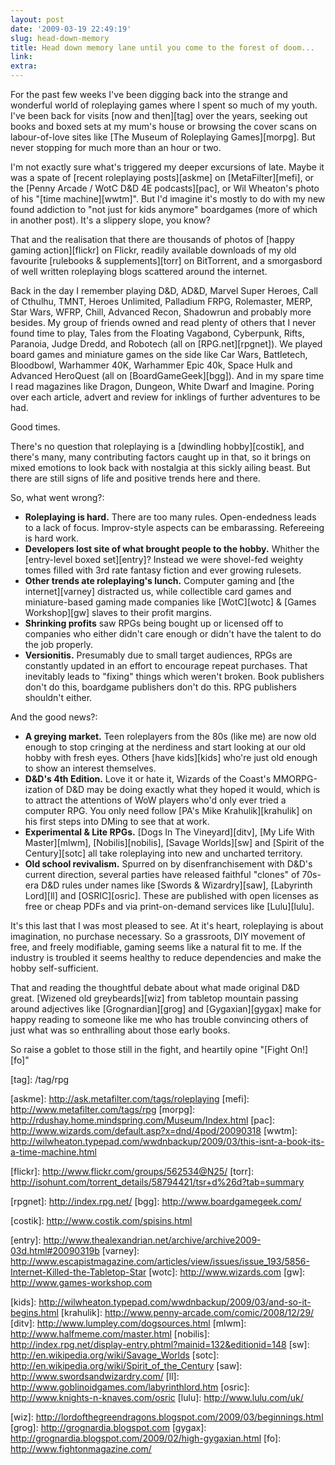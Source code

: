 ```yaml
---
layout: post
date: '2009-03-19 22:49:19'
slug: head-down-memory
title: Head down memory lane until you come to the forest of doom...
link: 
extra: 
---
```


For the past few weeks I've been digging back into the strange and wonderful world of roleplaying games where I spent so much of my youth. I've been back for visits \[now and then\]\[tag\] over the years, seeking out books and boxed sets at my mum's house or browsing the cover scans on labour-of-love sites like \[The Museum of Roleplaying Games\]\[morpg\]. But never stopping for much more than an hour or two.

I'm not exactly sure what's triggered my deeper excursions of late. Maybe it was a spate of \[recent roleplaying posts\]\[askme\] on \[MetaFilter\]\[mefi\], or the \[Penny Arcade / WotC D&D 4E podcasts\]\[pac\], or Wil Wheaton's photo of his "\[time machine\]\[wwtm\]". But I'd imagine it's mostly to do with my new found addiction to "not just for kids anymore" boardgames (more of which in another post). It's a slippery slope, you know?

That and the realisation that there are thousands of photos of \[happy gaming action\]\[flickr\] on Flickr, readily available downloads of my old favourite \[rulebooks & supplements\]\[torr\] on BitTorrent, and a smorgasbord of well written roleplaying blogs scattered around the internet.

Back in the day I remember playing D&D, AD&D, Marvel Super Heroes, Call of Cthulhu, TMNT, Heroes Unlimited, Palladium FRPG, Rolemaster, MERP, Star Wars, WFRP, Chill, Advanced Recon, Shadowrun and probably more besides. My group of friends owned and read plenty of others that I never found time to play, Tales from the Floating Vagabond, Cyberpunk, Rifts, Paranoia, Judge Dredd, and Robotech (all on \[RPG.net\]\[rpgnet\]). We played board games and miniature games on the side like Car Wars, Battletech, Bloodbowl, Warhammer 40K, Warhammer Epic 40k, Space Hulk and Advanced HeroQuest (all on \[BoardGameGeek\]\[bgg\]). And in my spare time I read magazines like Dragon, Dungeon, White Dwarf and Imagine. Poring over each article, advert and review for inklings of further adventures to be had.

Good times.

There's no question that roleplaying is a \[dwindling hobby\]\[costik\], and there's many, many contributing factors caught up in that, so it brings on mixed emotions to look back with nostalgia at this sickly ailing beast. But there are still signs of life and positive trends here and there.

So, what went wrong?:

* __Roleplaying is hard.__ There are too many rules. Open-endedness leads to a lack of focus. Improv-style aspects can be embarassing. Refereeing is hard work.
* __Developers lost site of what brought people to the hobby.__ Whither the \[entry-level boxed set\]\[entry\]? Instead we were shovel-fed weighty tomes filled with 3rd rate fantasy fiction and ever growing rulesets.
* __Other trends ate roleplaying's lunch.__ Computer gaming and \[the internet\]\[varney\] distracted us, while collectible card games and miniature-based gaming made companies like \[WotC\]\[wotc\] & \[Games Workshop\]\[gw\] slaves to their profit margins.
* __Shrinking profits__ saw RPGs being bought up or licensed off to companies who either didn't care enough or didn't have the talent to do the job properly.
* __Versionitis.__ Presumably due to small target audiences, RPGs are constantly updated in an effort to encourage repeat purchases. That inevitably leads to "fixing" things which weren't broken. Book publishers don't do this, boardgame publishers don't do this. RPG publishers shouldn't either.

And the good news?:

* __A greying market.__ Teen roleplayers from the 80s (like me) are now old enough to stop cringing at the nerdiness and start looking at our old hobby with fresh eyes. Others \[have kids\]\[kids\] who're just old enough to show an interest themselves.
* __D&D's 4th Edition.__ Love it or hate it, Wizards of the Coast's MMORPG-ization of D&D may be doing exactly what they hoped it would, which is to attract the attentions of WoW players who'd only ever tried a computer RPG. You only need follow \[PA's Mike Krahulik\]\[krahulik\] on his first steps into DMing to see that at work.
* __Experimental & Lite RPGs.__ \[Dogs In The Vineyard\]\[ditv\], \[My Life With Master\]\[mlwm\], \[Nobilis\]\[nobilis\], \[Savage Worlds\]\[sw\] and \[Spirit of the Century\]\[sotc\] all take roleplaying into new and uncharted territory.
* __Old school revivalism.__ Spurred on by disenfranchisement with D&D's current direction, several parties have released faithful "clones" of 70s-era D&D rules under names like \[Swords & Wizardry\]\[saw\], \[Labyrinth Lord\]\[ll\] and \[OSRIC\]\[osric\]. These are published with open licenses as free or cheap PDFs and via print-on-demand services like \[Lulu\]\[lulu\].

It's this last that I was most pleased to see. At it's heart, roleplaying is about imagination, no purchase necessary. So a grassroots, DIY movement of free, and freely modifiable, gaming seems like a natural fit to me. If the industry is troubled it seems healthy to reduce dependencies and make the hobby self-sufficient.

That and reading the thoughtful debate about what made original D&D great. \[Wizened old greybeards\]\[wiz\] from tabletop mountain passing around adjectives like \[Grognardian\]\[grog\] and \[Gygaxian\]\[gygax\] make for happy reading to someone like me who has trouble convincing others of just what was so enthralling about those early books.

So raise a goblet to those still in the fight, and heartily opine "\[Fight On!\]\[fo\]"

\[tag\]: /tag/rpg

\[askme\]: http://ask.metafilter.com/tags/roleplaying
\[mefi\]: http://www.metafilter.com/tags/rpg
\[morpg\]: http://rdushay.home.mindspring.com/Museum/Index.html
\[pac\]: http://www.wizards.com/default.asp?x=dnd/4pod/20090318
\[wwtm\]: http://wilwheaton.typepad.com/wwdnbackup/2009/03/this-isnt-a-book-its-a-time-machine.html

\[flickr\]: http://www.flickr.com/groups/562534@N25/
\[torr\]: http://isohunt.com/torrent_details/58794421/tsr+d%26d?tab=summary

\[rpgnet\]: http://index.rpg.net/
\[bgg\]: http://www.boardgamegeek.com/

\[costik\]: http://www.costik.com/spisins.html

\[entry\]: http://www.thealexandrian.net/archive/archive2009-03d.html#20090319b
\[varney\]: http://www.escapistmagazine.com/articles/view/issues/issue_193/5856-Internet-Killed-the-Tabletop-Star
\[wotc\]: http://www.wizards.com
\[gw\]: http://www.games-workshop.com

\[kids\]: http://wilwheaton.typepad.com/wwdnbackup/2009/03/and-so-it-begins.html
\[krahulik\]: http://www.penny-arcade.com/comic/2008/12/29/
\[ditv\]: http://www.lumpley.com/dogsources.html
\[mlwm\]: http://www.halfmeme.com/master.html
\[nobilis\]: http://index.rpg.net/display-entry.phtml?mainid=132&editionid=148
\[sw\]: http://en.wikipedia.org/wiki/Savage_Worlds
\[sotc\]: http://en.wikipedia.org/wiki/Spirit_of_the_Century
\[saw\]: http://www.swordsandwizardry.com/
\[ll\]: http://www.goblinoidgames.com/labyrinthlord.htm
\[osric\]: http://www.knights-n-knaves.com/osric
\[lulu\]: http://www.lulu.com/uk/

\[wiz\]: http://lordofthegreendragons.blogspot.com/2009/03/beginnings.html
\[grog\]: http://grognardia.blogspot.com
\[gygax\]: http://grognardia.blogspot.com/2009/02/high-gygaxian.html
\[fo\]: http://www.fightonmagazine.com/